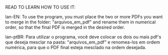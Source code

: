READ TO LEARN HOW TO USE IT:

lan-EN:
To use the program, you must place the two or more PDFs you want to merge in the folder: "arquivos_em_pdf" and rename them in numerical order, so that the final PDF is merged in the desired order.

lan-ptBR:
Para utilizar o programa, você deve colocar os dois ou mais pdf's que deseja mesclar na pasta: "arquivos_em_pdf" e renomea-los em ordem numérica, para que o PDF final esteja mesclado na ordem desejada.
